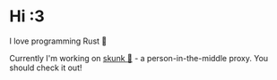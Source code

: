 # Hi :3

I love programming Rust 🦀

Currently I'm working on [skunk 🦨][1] - a person-in-the-middle proxy. You should check it out!

[1]: https://github.com/jgraef/skunk

